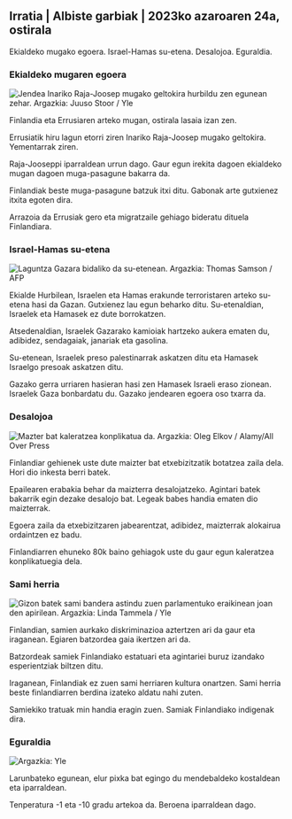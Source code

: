 ## Irratia \| Albiste garbiak \| 2023ko azaroaren 24a, ostirala

Ekialdeko mugako egoera. Israel-Hamas su-etena. Desalojoa. Eguraldia.

### Ekialdeko mugaren egoera

![Jendea Inariko Raja-Joosep mugako geltokira hurbildu zen egunean zehar. Argazkia: Juuso Stoor / Yle](https://images.cdn.yle.fi/image/upload/c_crop,h_3368,w_5986,x_0,y_0/ar_1.7777777777777777,c_fill,g_faces,h_675,w_1200./d_1201q_auto:eco/f_auto/fl_lossy/v1700827102/39-120618465608fd4818b7)

Finlandia eta Errusiaren arteko mugan, ostirala lasaia izan zen.

Errusiatik hiru lagun etorri ziren Inariko Raja-Joosep mugako geltokira. Yementarrak ziren.

Raja-Jooseppi iparraldean urrun dago. Gaur egun irekita dagoen ekialdeko mugan dagoen muga-pasagune bakarra da.

Finlandiak beste muga-pasagune batzuk itxi ditu. Gabonak arte gutxienez itxita egoten dira.

Arrazoia da Errusiak gero eta migratzaile gehiago bideratu dituela Finlandiara.

### Israel-Hamas su-etena

![Laguntza Gazara bidaliko da su-etenean. Argazkia: Thomas Samson / AFP](https://images.cdn.yle.fi/image/upload/c_crop,h_2879,w_5119,x_0,y_533/ar_1.777777777777777,c_fill,g_faces,h_675,w_1200./d_1201q_auto:eco/f_auto/fl_lossy/v1700822253/39-120580865603d3467a7a)

Ekialde Hurbilean, Israelen eta Hamas erakunde terroristaren arteko su-etena hasi da Gazan. Gutxienez lau egun beharko ditu. Su-etenaldian, Israelek eta Hamasek ez dute borrokatzen.

Atsedenaldian, Israelek Gazarako kamioiak hartzeko aukera ematen du, adibidez, sendagaiak, janariak eta gasolina.

Su-etenean, Israelek preso palestinarrak askatzen ditu eta Hamasek Israelgo presoak askatzen ditu.

Gazako gerra urriaren hasieran hasi zen Hamasek Israeli eraso zionean. Israelek Gaza bonbardatu du. Gazako jendearen egoera oso txarra da.

### Desalojoa

![Mazter bat kaleratzea konplikatua da. Argazkia: Oleg Elkov / Alamy/All Over Press](https://images.cdn.yle.fi/image/upload/c_crop,h_3182,w_5657,x_121,y_740/ar_1.7777777777777777,c_fill,g_faces,/h_6750,w_121dpr_1.0/q_auto:eco/f_auto/fl_lossy/v1698135288/39-115380264d2449083906)

Finlandiar gehienek uste dute maizter bat etxebizitzatik botatzea zaila dela. Hori dio inkesta berri batek.

Epailearen erabakia behar da maizterra desalojatzeko. Agintari batek bakarrik egin dezake desalojo bat. Legeak babes handia ematen dio maizterrak.

Egoera zaila da etxebizitzaren jabearentzat, adibidez, maizterrak alokairua ordaintzen ez badu.

Finlandiarren ehuneko 80k baino gehiagok uste du gaur egun kaleratzea konplikatuegia dela.

### Sami herria

![Gizon batek sami bandera astindu zuen parlamentuko eraikinean joan den apirilean. Argazkia: Linda Tammela / Yle](https://images.cdn.yle.fi/image/upload/c_crop,h_659,w_1173,x_0,y_133/ar_1.7777777777777777,c_fill,g_faces,h_675,/0_p1200./0_p1201q_auto:eco/f_auto/fl_lossy/v1693572536/39-10986686437da2797694)

Finlandian, samien aurkako diskriminazioa aztertzen ari da gaur eta iraganean. Egiaren batzordea gaia ikertzen ari da.

Batzordeak samiek Finlandiako estatuari eta agintariei buruz izandako esperientziak biltzen ditu.

Iraganean, Finlandiak ez zuen sami herriaren kultura onartzen. Sami herria beste finlandiarren berdina izateko aldatu nahi zuten.

Samiekiko tratuak min handia eragin zuen. Samiak Finlandiako indigenak dira.

### Eguraldia

![ Argazkia: Yle](https://images.cdn.yle.fi/image/upload/c_crop,h_1080,w_1919,x_0,y_0/ar_1.777777777777777,c_fill,g_faces,h_675,w_rq_auto/0dp_1201/0dp:eco/f_auto/fl_lossy/v1700835658/39-12063856560b12785459)

Larunbateko egunean, elur pixka bat egingo du mendebaldeko kostaldean eta iparraldean.

Tenperatura -1 eta -10 gradu artekoa da. Beroena iparraldean dago.